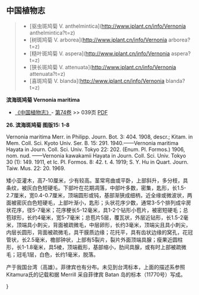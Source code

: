 

## 中国植物志

> * [驱虫斑鸠菊  V.  anthelmintica](http://www.iplant.cn/info/Vernonia anthelmintica?t=z)
> * [树斑鸠菊  V.  arborea](http://www.iplant.cn/info/Vernonia arborea?t=z)
> * [糙叶斑鸠菊  V.  aspera](http://www.iplant.cn/info/Vernonia aspera?t=z)
> * [狭长斑鸠菊  V.  attenuata](http://www.iplant.cn/info/Vernonia attenuata?t=z)
> * [喜斑鸠菊  V.  blanda](http://www.iplant.cn/info/Vernonia blanda?t=z)

**滨海斑鸠菊 Vernonia maritima**

* [《中国植物志》](http://www.iplant.cn/frps)- [第74卷](http://www.iplant.cn/frps/vol/74) >> 039页 [PDF](http://www.iplant.cn/frps/pdf/74/039b.PDF)

**26. 滨海斑鸠菊 图版15: 1-8**

Vernonia maritima Merr. in Philipp. Journ. Bot. 3: 404. 1908, descr.; Kitam. in Mem. Coll. Sci. Kyoto Univ. Ser. B. 15: 291. 1940.——Vernonia maritima Hayata in Journ. Coll. Sci. Univ. Tokyo 22: 202. (Enum. Pl. Formos.) 1906, nom. nud. ——Vernonia kawakamii Hayata in Journ. Coll. Sci. Univ. Tokyo 30 (1): 149. 1911, et Ic. Pl. Formos. 8: 42. t. 4. 1919; S. Y. Hu in Quart. Journ. Taiw. Mus. 22: 20. 1969.

矮小亚灌木，高7-10厘米，少有较高。茎常弯曲或平卧，上部斜升，多分枝，具条纹，被灰白色短硬毛。下部叶在花期凋落，中部叶多数，密集，匙形，长1.5-2.7厘米，宽0.4-0.7厘米，顶端圆形或钝，基部渐狭成细柄，近全缘或微波状，两面被密灰白色短硬毛，上部叶渐小，匙形；头状花序少数，通常3-5个排列成伞房状花序，径5-7毫米；花序梗长5-12毫米，具1-2个钻形小苞片，被密短硬毛；总苞球形，长约4毫米，宽5-7毫米；总苞片5层，覆瓦状，外层近钻形，长1.5-2毫米，顶端具小刺尖，背面被疏微毛，中层卵形，长约3毫米，顶端尖且具小刺尖，内层长圆形，背面被疏微毛，具干膜质边缘；花托平，具有齿状边缘的窝孔，花冠管状，长2.5毫米，檐部钟状，上部有5裂片，裂片外面顶端具腺；瘦果近圆柱形，长1-1.8毫米，具5棱，顶端截形，基部缩小，肋间具腺，或有时上部被疏微毛；冠毛1层，白色，长约1毫米，脱落。

产于我国台湾（高雄）。菲律宾也有分布。未见到台湾标本，上面的描述系参照 Kitamura氏的记载和据 Merrill 采自菲律宾 Batan 岛的标本（11770号）写成。

}